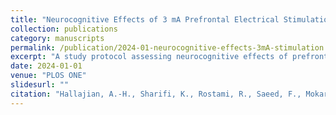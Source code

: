 ```yaml
---
title: "Neurocognitive Effects of 3 mA Prefrontal Electrical Stimulation in Schizophrenia: A Randomized Sham-Controlled tDCS-fMRI Study Protocol"
collection: publications
category: manuscripts
permalink: /publication/2024-01-neurocognitive-effects-3mA-stimulation
excerpt: "A study protocol assessing neurocognitive effects of prefrontal stimulation in schizophrenia."
date: 2024-01-01
venue: "PLOS ONE"
slidesurl: ""
citation: "Hallajian, A.-H., Sharifi, K., Rostami, R., Saeed, F., Mokarian Rajabi, S., Zangenehnia, N., et al. (2024). <i>PLOS ONE</i>, 19(8), e0306422."
---
```

